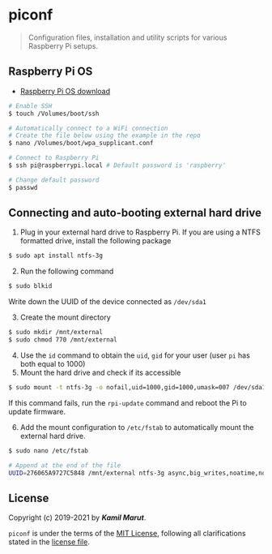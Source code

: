 # piconf

> Configuration files, installation and utility scripts for various Raspberry Pi setups.

## Raspberry Pi OS

* [Raspberry Pi OS download](https://www.raspberrypi.org/downloads/raspberry-pi-os/)

```bash
# Enable SSH
$ touch /Volumes/boot/ssh

# Automatically connect to a WiFi connection
# Create the file below using the example in the repo
$ nano /Volumes/boot/wpa_supplicant.conf

# Connect to Raspberry Pi
$ ssh pi@raspberrypi.local # Default password is 'raspberry'

# Change default password
$ passwd
```

## Connecting and auto-booting external hard drive

1. Plug in your external hard drive to Raspberry Pi. If you are using a NTFS formatted drive, install the following package
```bash
$ sudo apt install ntfs-3g
```

2. Run the following command
```bash
$ sudo blkid
```
Write down the UUID of the device connected as `/dev/sda1`

3. Create the mount directory
```bash
$ sudo mkdir /mnt/external
$ sudo chmod 770 /mnt/external
```

4. Use the `id` command to obtain the `uid`, `gid` for your user (user `pi` has both equal to 1000)
5. Mount the hard drive and check if its accessible
```bash
$ sudo mount -t ntfs-3g -o nofail,uid=1000,gid=1000,umask=007 /dev/sda1 /mnt/external
```
If this command fails, run the `rpi-update` command and reboot the Pi to update firmware.

6. Add the mount configuration to `/etc/fstab` to automatically mount the external hard drive.
```bash
$ sudo nano /etc/fstab

# Append at the end of the file
UUID=276065A9727C5848 /mnt/external ntfs-3g async,big_writes,noatime,nodiratime,nofail,uid=1000,gid=1000,umask=007 0 0
```

## License

Copyright (c) 2019-2021 by ***Kamil Marut***.

`piconf` is under the terms of the [MIT License](https://www.tldrlegal.com/l/mit), following all clarifications stated in the [license file](LICENSE).
